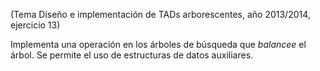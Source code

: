 (Tema Diseño e implementación de TADs arborescentes, año 2013/2014, ejercicio 13)

Implementa una operación en los árboles de búsqueda que *balancee* el árbol. Se permite el uso de estructuras de datos auxiliares.

